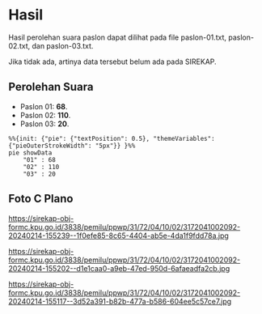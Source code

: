 # Hasil

Hasil perolehan suara paslon dapat dilihat pada file paslon-01.txt, paslon-02.txt, dan paslon-03.txt.

Jika tidak ada, artinya data tersebut belum ada pada SIREKAP.

## Perolehan Suara

 * Paslon 01: **68**.
 * Paslon 02: **110**.
 * Paslon 03: **20**.

```mermaid
%%{init: {"pie": {"textPosition": 0.5}, "themeVariables": {"pieOuterStrokeWidth": "5px"}} }%%
pie showData
    "01" : 68
    "02" : 110
    "03" : 20
```
## Foto C Plano

https://sirekap-obj-formc.kpu.go.id/3838/pemilu/ppwp/31/72/04/10/02/3172041002092-20240214-155239--1f0efe85-8c65-4404-ab5e-4da1f9fdd78a.jpg

https://sirekap-obj-formc.kpu.go.id/3838/pemilu/ppwp/31/72/04/10/02/3172041002092-20240214-155202--d1e1caa0-a9eb-47ed-950d-6afaeadfa2cb.jpg

https://sirekap-obj-formc.kpu.go.id/3838/pemilu/ppwp/31/72/04/10/02/3172041002092-20240214-155117--3d52a391-b82b-477a-b586-604ee5c57ce7.jpg
